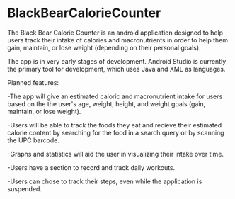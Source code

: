 # BlackBearCalorieCounter

The Black Bear Calorie Counter is an android application designed to help users track their intake of calories and macronutrients
in order to help them gain, maintain, or lose weight (depending on their personal goals).

The app is in very early stages of development. Android Studio is currently the primary tool for development, which uses Java and XML as languages.

Planned features:

-The app will give an estimated caloric and macronutrient intake for users based on the the user's age, weight, height, and weight goals (gain, maintain, or lose weight).

-Users will be able to track the foods they eat and recieve their estimated calorie content by searching for the food in a search query or by scanning the UPC barcode.

-Graphs and statistics will aid the user in visualizing their intake over time.

-Users have a section to record and track daily workouts.

-Users can chose to track their steps, even while the application is suspended.

